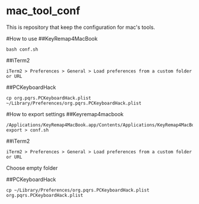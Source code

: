 mac_tool_conf
=============
This is repository that keep the configuration for mac's tools.

#How to use
##KeyRemap4MacBook
```
bash conf.sh
```
##iTerm2
```
iTerm2 > Preferences > General > Load preferences from a custom folder or URL
```

##PCKeyboardHack
```
cp org.pqrs.PCKeyboardHack.plist ~/Library/Preferences/org.pqrs.PCKeyboardHack.plist
```

#How to export settings
##Keyremap4macbook
```
/Applications/KeyRemap4MacBook.app/Contents/Applications/KeyRemap4MacBook_cli.app/Contents/MacOS/KeyRemap4MacBook_cli export > conf.sh
```

##iTerm2
```
iTerm2 > Preferences > General > Load preferences from a custom folder or URL
```
Choose empty folder

##PCKeyboardHack
```
cp ~/Library/Preferences/org.pqrs.PCKeyboardHack.plist org.pqrs.PCKeyboardHack.plist
```
